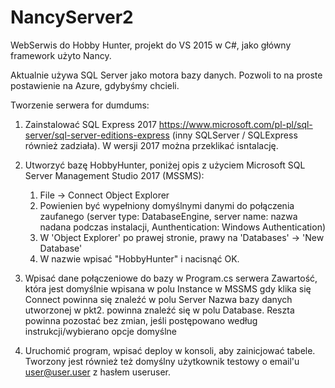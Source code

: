 # NancyServer2
WebSerwis do Hobby Hunter, projekt do VS 2015 w C#, jako główny framework użyto Nancy.

Aktualnie używa SQL Server jako motora bazy danych. Pozwoli to na proste postawienie na Azure, gdybyśmy chcieli.



Tworzenie serwera for dumdums:

1. Zainstalować SQL Express 2017 https://www.microsoft.com/pl-pl/sql-server/sql-server-editions-express (inny SQLServer / SQLExpress również zadziała). W wersji 2017 można przeklikać isntalację.


2. Utworzyć bazę HobbyHunter, poniżej opis z użyciem Microsoft SQL Server Management Studio 2017 (MSSMS):
    
    1. File -> Connect Object Explorer
    2. Powienien być wypełniony domyślnymi danymi do połączenia zaufanego (server type: DatabaseEngine, server name: nazwa nadana podczas instalacji, Aunthentication: Windows Authentication)
    3. W 'Object Explorer' po prawej stronie, prawy na 'Databases' -> 'New Database'
    4. W nazwie wpisać "HobbyHunter" i nacisnąć OK.
    
3. Wpisać dane połączeniowe do bazy w Program.cs serwera
    Zawartość, która jest domyślnie wpisana w polu Instance w MSSMS gdy klika się Connect powinna się znaleźć w polu Server
    Nazwa bazy danych utworzonej w pkt2. powinna znaleźć się w polu Database.
    Reszta powinna pozostać bez zmian, jeśli postępowano według instrukcji/wybierano opcje domyślne 

4. Uruchomić program, wpisać deploy w konsoli, aby zainicjować tabele. Tworzony jest również też domyślny użytkownik testowy o email'u user@user.user z hasłem useruser.
